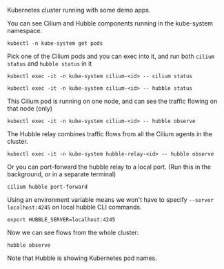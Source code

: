 Kubernetes cluster running with some demo apps. 

You can see Cilium and Hubble components running in the kube-system namespace. 

`kubectl -n kube-system get pods`

Pick one of the Cilium pods and you can exec into it, and run both `cilium status` and `hubble status` in it

`kubectl exec -it -n kube-system cilium-<id> -- cilium status`

`kubectl exec -it -n kube-system cilium-<id> -- hubble status`

This Cilium pod is running on one node, and can see the traffic flowing on that node (only)

`kubectl exec -it -n kube-system cilium-<id> -- hubble observe`

The Hubble relay combines traffic flows from all the Cilium agents in the cluster.

`kubectl exec -it -n kube-system hubble-relay-<id> -- hubble observe`

Or you can port-forward the hubble relay to a local port. (Run this in the background, or in a separate terminal)

`cilium hubble port-forward` 

Using an environment variable means we won't have to specify `--server localhost:4245` on local hubble CLI commands. 

`export HUBBLE_SERVER=localhost:4245`

Now we can see flows from the whole cluster: 

`hubble observe` 

Note that Hubble is showing Kubernetes pod names. 
